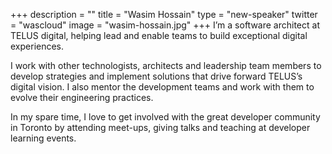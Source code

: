 +++
description = ""
title = "Wasim Hossain"
type = "new-speaker"
twitter = "wascloud"
image = "wasim-hossain.jpg"
+++
I’m a software architect at TELUS digital, helping lead and enable teams to build exceptional digital experiences.

I work with other technologists, architects and leadership team members to develop strategies and implement solutions that drive forward TELUS’s digital vision. I also mentor the development teams and work with them to evolve their engineering practices.

In my spare time, I love to get involved with the great developer community in Toronto by attending meet-ups, giving talks and teaching at developer learning events.